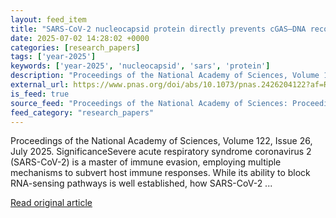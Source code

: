 ```yaml
---
layout: feed_item
title: "SARS-CoV-2 nucleocapsid protein directly prevents cGAS–DNA recognition through competitive binding"
date: 2025-07-02 14:28:02 +0000
categories: [research_papers]
tags: ['year-2025']
keywords: ['year-2025', 'nucleocapsid', 'sars', 'protein']
description: "Proceedings of the National Academy of Sciences, Volume 122, Issue 26, July 2025"
external_url: https://www.pnas.org/doi/abs/10.1073/pnas.2426204122?af=R
is_feed: true
source_feed: "Proceedings of the National Academy of Sciences: Proceedings of the National Academy of Sciences: Table of Contents"
feed_category: "research_papers"
---
```


Proceedings of the National Academy of Sciences, Volume 122, Issue 26, July 2025. SignificanceSevere acute respiratory syndrome coronavirus 2 (SARS-CoV-2) is a master of immune evasion, employing multiple mechanisms to subvert host immune responses. While its ability to block RNA-sensing pathways is well established, how SARS-CoV-2 ...

[Read original article](https://www.pnas.org/doi/abs/10.1073/pnas.2426204122?af=R)
